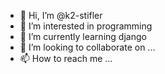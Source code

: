 - 👋 Hi, I’m @k2-stifler
- 👀 I’m interested in programming
- 🌱 I’m currently learning django
- 💞️ I’m looking to collaborate on ...
- 📫 How to reach me ...

<!---
k2-stifler/k2-stifler is a ✨ special ✨ repository because its `README.md` (this file) appears on your GitHub profile.
You can click the Preview link to take a look at your changes.
--->
